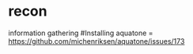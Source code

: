 # recon
information gathering
#Installing aquatone = https://github.com/michenriksen/aquatone/issues/173


